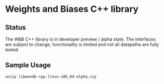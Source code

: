 # Weights and Biases C++ library

## Status

The W&B C++ library is in developer preview / alpha state.  The interfaces are
subject to change, functionality is limited and not all datapaths are fully tested.

## Sample Usage

```
unzip libwandb-cpp-linux-x86_64-alpha.zip
```
